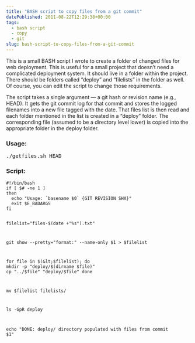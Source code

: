 ```yaml
---
title: "BASH script to copy files from a git commit"
datePublished: 2011-08-22T12:29:38+00:00
tags:
  - bash script
  - copy
  - git
slug: bash-script-to-copy-files-from-a-git-commit
---
```



<p>This is a small BASH script I wrote to create a folder of changed files for web deployment. This is useful for a small project that doesn&#8217;t need a complicated deployment system. It should live in a folder within the project. There should be folders called &#8220;deploy&#8221; and &#8220;filelists&#8221; in the folder as well. Of course, you can edit the script to change those requirements.</p>
<p>The script takes a single argument &#8212; a git hash or revision name (e.g., HEAD). It gets the git commit log for that commit and stores the logged filenames into a new file tagged with the date. That files list is then read and each folder mentioned in the list is created in a &#8220;deploy&#8221; folder. The corresponding file (assumed to be a directory level lower) is copied into the appropriate folder in the deploy folder.</p>
<h3>Usage:</h3>
<pre><kbd>./getfiles.sh HEAD</kbd></pre>
<h3>Script:</h3>
<pre><code>#!/bin/bash
if [ $# -ne 1 ]
then
  echo "Usage: `basename $0` {GIT REVISION SHA}"
  exit $E_BADARGS
fi

filelist="files-$(date +"%s").txt"

git show --pretty="format:" --name-only $1 &gt; $filelist

for file in $(&lt;$filelist); do
  mkdir -p "deploy/$(dirname $file)"
  cp "../$file" "deploy/$file"
done

mv $filelist filelists/

ls -GpR deploy

echo "DONE: deploy/ directory populated with files from commit $1"</code></pre>

